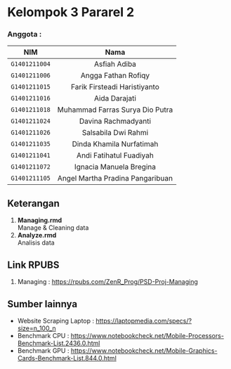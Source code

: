 # Kelompok 3 Pararel 2  
### Anggota :  
|    **NIM**   |              **Nama**             |
|:------------:|:---------------------------------:|
| `G1401211004`  |  Asfiah Adiba                     |
| `G1401211006`  |  Angga Fathan Rofiqy              |
| `G1401211015`  |  Farik Firsteadi Haristiyanto     |
| `G1401211016`  |  Aida Darajati                    |
| `G1401211018`  |  Muhammad Farras Surya Dio Putra  |
| `G1401211024`  |  Davina Rachmadyanti              |
| `G1401211026`  |  Salsabila Dwi Rahmi              |
| `G1401211035`  |  Dinda Khamila Nurfatimah         |
| `G1401211041`  |  Andi Fatihatul Fuadiyah          |
| `G1401211072`  |  Ignacia Manuela Bregina          |
| `G1401211105`  |  Angel Martha Pradina Pangaribuan |
## Keterangan  
1. **Managing.rmd**  
   Manage & Cleaning data
2. **Analyze.rmd**  
   Analisis data
  
## Link RPUBS  
1. Managing : https://rpubs.com/ZenR_Prog/PSD-Proj-Managing

## Sumber lainnya  
* Website Scraping Laptop : https://laptopmedia.com/specs/?size=n_100_n  
* Benchmark CPU : https://www.notebookcheck.net/Mobile-Processors-Benchmark-List.2436.0.html  
* Benchmark GPU : https://www.notebookcheck.net/Mobile-Graphics-Cards-Benchmark-List.844.0.html

